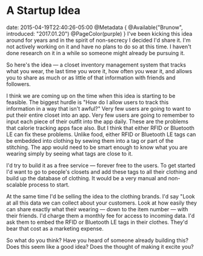 # A Startup Idea
date: 2015-04-19T22:40:26-05:00
@Metadata {
  @Available("Brunow", introduced: "2017.01.20")
  @PageColor(purple)
}
I've been kicking this idea around for years and in the spirit of non-secrecy I decided I'd share it. I'm not actively working on it and have no plans to do so at this time. I haven't done research on it in a while so someone might already be pursuing it.

So here's the idea &mdash; a closet inventory management system that tracks what you wear, the last time you wore it, how often you wear it, and allows you to share as much or as little of that information with friends and followers.

I think we are coming up on the time when this idea is starting to be feasible. The biggest hurdle is "How do I allow users to track this information in a way that isn't awful?" Very few users are going to want to put their entire closet into an app. Very few users are going to remember to input each piece of their outfit into the app daily. These are the problems that calorie tracking apps face also. But I think that either RFID or Bluetooth LE can fix these problems. Unlike food, either RFID or Bluetooth LE tags can be embedded into clothing by sewing them into a tag or part of the stitching. The app would need to be smart enough to know what you are wearing simply by seeing what tags are close to it.

I'd try to build it as a free service &mdash; forever free to the users. To get started I'd want to go to people's closets and add these tags to all their clothing and build up the database of clothing. It would be a very manual and non-scalable process to start.

At the same time I'd be selling the idea to the clothing brands. I'd say "Look at all this data we can collect about your customers. Look at how easily they can share exactly what their wearing &mdash; down to the item number &mdash; with their friends. I'd charge them a monthly fee for access to incoming data. I'd ask them to embed the RFID or Bluetooth LE tags in their clothes. They'd bear that cost as a marketing expense.

So what do you think? Have you heard of someone already building this? Does this seem like a good idea? Does the thought of making it excite you?
